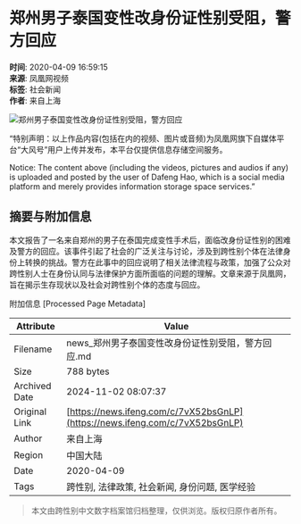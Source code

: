 # 郑州男子泰国变性改身份证性别受阻，警方回应

**时间**: 2020-04-09 16:59:15  
**来源**: 凤凰网视频  
**标签**: 社会新闻  
**作者**: 来自上海  

![郑州男子泰国变性改身份证性别受阻，警方回应](https://d.ifengimg.com/w72_h40/x0.ifengimg.com/res/2020/2BB026A93D6C7A9A7B92AFDA12CFFB43B868A425_size15_w600_h338.jpeg)

“特别声明：以上作品内容(包括在内的视频、图片或音频)为凤凰网旗下自媒体平台“大风号”用户上传并发布，本平台仅提供信息存储空间服务。

Notice: The content above (including the videos, pictures and audios if any) is uploaded and posted by the user of Dafeng Hao, which is a social media platform and merely provides information storage space services.”

## 摘要与附加信息

<!-- tcd_abstract -->
本文报告了一名来自郑州的男子在泰国完成变性手术后，面临改身份证性别的困难及警方的回应。该事件引起了社会的广泛关注与讨论，涉及到跨性别个体在法律身份上转换的挑战。警方在此事中的回应说明了相关法律流程与政策，加强了公众对跨性别人士在身份认同与法律保护方面所面临的问题的理解。文章来源于凤凰网，旨在揭示生存现状以及社会对跨性别个体的态度与回应。
<!-- tcd_abstract_end -->

附加信息 [Processed Page Metadata]

| Attribute       | Value                                  |
|-----------------|----------------------------------------|
| Filename        | news_郑州男子泰国变性改身份证性别受阻，警方回应.md                             |
| Size            | 788 bytes                           |
| Archived Date   | 2024-11-02 08:07:37                             |
| Original Link   | [https://news.ifeng.com/c/7vX52bsGnLP](https://news.ifeng.com/c/7vX52bsGnLP)                       |
| Author          | 来自上海                               |
| Region          | 中国大陆                               |
| Date            | 2020-04-09                                 |
| Tags            | 跨性别, 法律政策, 社会新闻, 身份问题, 医学经验                                 |
>
> 本文由跨性别中文数字档案馆归档整理，仅供浏览。版权归原作者所有。
>